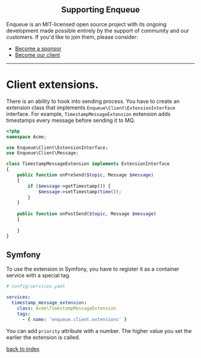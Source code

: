 <h2 align="center">Supporting Enqueue</h2>

Enqueue is an MIT-licensed open source project with its ongoing development made possible entirely by the support of community and our customers. If you'd like to join them, please consider:

- [Become a sponsor](https://www.patreon.com/makasim)
- [Become our client](http://forma-pro.com/)

---

# Client extensions.

There is an ability to hook into sending process. You have to create an extension class that implements `Enqueue\Client\ExtensionInterface` interface.
For example, `TimestampMessageExtension` extension adds timestamps every message before sending it to MQ. 

```php
<?php
namespace Acme;

use Enqueue\Client\ExtensionInterface;
use Enqueue\Client\Message;

class TimestampMessageExtension implements ExtensionInterface
{
    public function onPreSend($topic, Message $message)
    {
        if ($message->getTimestamp()) {
            $message->setTimestamp(time());
        }
    }
    
    public function onPostSend($topic, Message $message)
    {
        
    }
} 
```

## Symfony

To use the extension in Symfony, you have to register it as a container service with a special tag. 

```yaml
# config/services.yaml

services:
  timestamp_message_extension:
    class: Acme\TimestampMessageExtension
    tags:
      - { name: 'enqueue.client.extensions' }    
```

You can add `priority` attribute with a number. The higher value you set the earlier the extension is called.  

[back to index](../index.md)
